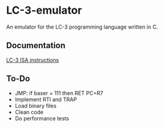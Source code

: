 # LC-3-emulator

An emulator for the LC-3 programming language written in C.

## Documentation

[LC-3 ISA instructions](https://github.com/thdoteo/lc-3-emulator/blob/master/docs/lc3-isa.pdf)

## To-Do

- JMP: if baser = 111 then RET PC=R7
- Implement RTI and TRAP
- Load binary files
- Clean code
- Do performance tests